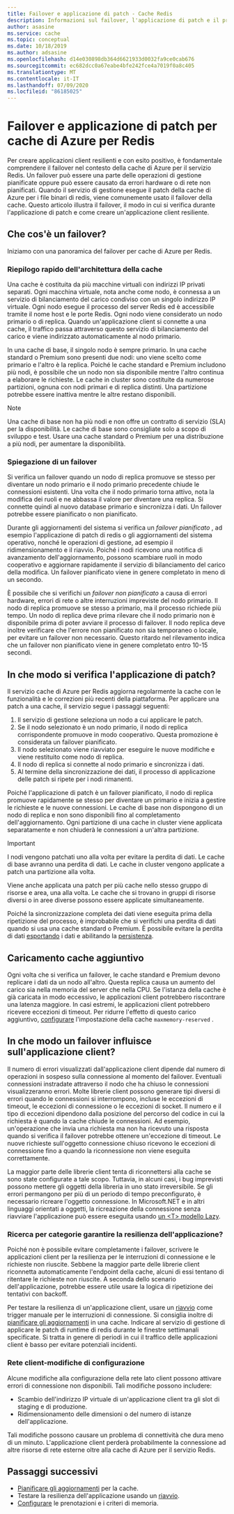 ```yaml
---
title: Failover e applicazione di patch - Cache Redis
description: Informazioni sul failover, l'applicazione di patch e il processo di aggiornamento per cache di Azure per Redis.
author: asasine
ms.service: cache
ms.topic: conceptual
ms.date: 10/18/2019
ms.author: adsasine
ms.openlocfilehash: d14e030898db364d6621933d0032fa9ce0cab676
ms.sourcegitcommit: ec682dcc0a67eabe4bfe242fce4a7019f0a8c405
ms.translationtype: MT
ms.contentlocale: it-IT
ms.lasthandoff: 07/09/2020
ms.locfileid: "86185025"
---
```

# <a name="failover-and-patching-for-azure-cache-for-redis"></a>Failover e applicazione di patch per cache di Azure per Redis

Per creare applicazioni client resilienti e con esito positivo, è fondamentale comprendere il failover nel contesto della cache di Azure per il servizio Redis. Un failover può essere una parte delle operazioni di gestione pianificate oppure può essere causato da errori hardware o di rete non pianificati. Quando il servizio di gestione esegue il patch della cache di Azure per i file binari di redis, viene comunemente usato il failover della cache. Questo articolo illustra il failover, il modo in cui si verifica durante l'applicazione di patch e come creare un'applicazione client resiliente.

## <a name="what-is-a-failover"></a>Che cos'è un failover?

Iniziamo con una panoramica del failover per cache di Azure per Redis.

### <a name="a-quick-summary-of-cache-architecture"></a>Riepilogo rapido dell'architettura della cache

Una cache è costituita da più macchine virtuali con indirizzi IP privati separati. Ogni macchina virtuale, nota anche come nodo, è connessa a un servizio di bilanciamento del carico condiviso con un singolo indirizzo IP virtuale. Ogni nodo esegue il processo del server Redis ed è accessibile tramite il nome host e le porte Redis. Ogni nodo viene considerato un nodo primario o di replica. Quando un'applicazione client si connette a una cache, il traffico passa attraverso questo servizio di bilanciamento del carico e viene indirizzato automaticamente al nodo primario.

In una cache di base, il singolo nodo è sempre primario. In una cache standard o Premium sono presenti due nodi: uno viene scelto come primario e l'altro è la replica. Poiché le cache standard e Premium includono più nodi, è possibile che un nodo non sia disponibile mentre l'altro continua a elaborare le richieste. Le cache in cluster sono costituite da numerose partizioni, ognuna con nodi primari e di replica distinti. Una partizione potrebbe essere inattiva mentre le altre restano disponibili.

> [!NOTE]
> Una cache di base non ha più nodi e non offre un contratto di servizio (SLA) per la disponibilità. Le cache di base sono consigliate solo a scopo di sviluppo e test. Usare una cache standard o Premium per una distribuzione a più nodi, per aumentare la disponibilità.

### <a name="explanation-of-a-failover"></a>Spiegazione di un failover

Si verifica un failover quando un nodo di replica promuove se stesso per diventare un nodo primario e il nodo primario precedente chiude le connessioni esistenti. Una volta che il nodo primario torna attivo, nota la modifica dei ruoli e ne abbassa il valore per diventare una replica. Si connette quindi al nuovo database primario e sincronizza i dati. Un failover potrebbe essere pianificato o non pianificato.

Durante gli aggiornamenti del sistema si verifica un *failover pianificato* , ad esempio l'applicazione di patch di redis o gli aggiornamenti del sistema operativo, nonché le operazioni di gestione, ad esempio il ridimensionamento e il riavvio. Poiché i nodi ricevono una notifica di avanzamento dell'aggiornamento, possono scambiare ruoli in modo cooperativo e aggiornare rapidamente il servizio di bilanciamento del carico della modifica. Un failover pianificato viene in genere completato in meno di un secondo.

È possibile che si verifichi un *failover non pianificato* a causa di errori hardware, errori di rete o altre interruzioni impreviste del nodo primario. Il nodo di replica promuove se stesso a primario, ma il processo richiede più tempo. Un nodo di replica deve prima rilevare che il nodo primario non è disponibile prima di poter avviare il processo di failover. Il nodo replica deve inoltre verificare che l'errore non pianificato non sia temporaneo o locale, per evitare un failover non necessario. Questo ritardo nel rilevamento indica che un failover non pianificato viene in genere completato entro 10-15 secondi.

## <a name="how-does-patching-occur"></a>In che modo si verifica l'applicazione di patch?

Il servizio cache di Azure per Redis aggiorna regolarmente la cache con le funzionalità e le correzioni più recenti della piattaforma. Per applicare una patch a una cache, il servizio segue i passaggi seguenti:

1. Il servizio di gestione seleziona un nodo a cui applicare le patch.
1. Se il nodo selezionato è un nodo primario, il nodo di replica corrispondente promuove in modo cooperativo. Questa promozione è considerata un failover pianificato.
1. Il nodo selezionato viene riavviato per eseguire le nuove modifiche e viene restituito come nodo di replica.
1. Il nodo di replica si connette al nodo primario e sincronizza i dati.
1. Al termine della sincronizzazione dei dati, il processo di applicazione delle patch si ripete per i nodi rimanenti.

Poiché l'applicazione di patch è un failover pianificato, il nodo di replica promuove rapidamente se stesso per diventare un primario e inizia a gestire le richieste e le nuove connessioni. Le cache di base non dispongono di un nodo di replica e non sono disponibili fino al completamento dell'aggiornamento. Ogni partizione di una cache in cluster viene applicata separatamente e non chiuderà le connessioni a un'altra partizione.

> [!IMPORTANT]
> I nodi vengono patchati uno alla volta per evitare la perdita di dati. Le cache di base avranno una perdita di dati. Le cache in cluster vengono applicate a patch una partizione alla volta.

Viene anche applicata una patch per più cache nello stesso gruppo di risorse e area, una alla volta.  Le cache che si trovano in gruppi di risorse diversi o in aree diverse possono essere applicate simultaneamente.

Poiché la sincronizzazione completa dei dati viene eseguita prima della ripetizione del processo, è improbabile che si verifichi una perdita di dati quando si usa una cache standard o Premium. È possibile evitare la perdita di dati [esportando](cache-how-to-import-export-data.md#export) i dati e abilitando la [persistenza](cache-how-to-premium-persistence.md).

## <a name="additional-cache-load"></a>Caricamento cache aggiuntivo

Ogni volta che si verifica un failover, le cache standard e Premium devono replicare i dati da un nodo all'altro. Questa replica causa un aumento del carico sia nella memoria del server che nella CPU. Se l'istanza della cache è già caricata in modo eccessivo, le applicazioni client potrebbero riscontrare una latenza maggiore. In casi estremi, le applicazioni client potrebbero ricevere eccezioni di timeout. Per ridurre l'effetto di questo carico aggiuntivo, [configurare](cache-configure.md#memory-policies) l'impostazione della cache `maxmemory-reserved` .

## <a name="how-does-a-failover-affect-my-client-application"></a>In che modo un failover influisce sull'applicazione client?

Il numero di errori visualizzati dall'applicazione client dipende dal numero di operazioni in sospeso sulla connessione al momento del failover. Eventuali connessioni instradate attraverso il nodo che ha chiuso le connessioni visualizzeranno errori. Molte librerie client possono generare tipi diversi di errori quando le connessioni si interrompono, incluse le eccezioni di timeout, le eccezioni di connessione o le eccezioni di socket. Il numero e il tipo di eccezioni dipendono dalla posizione del percorso del codice in cui la richiesta è quando la cache chiude le connessioni. Ad esempio, un'operazione che invia una richiesta ma non ha ricevuto una risposta quando si verifica il failover potrebbe ottenere un'eccezione di timeout. Le nuove richieste sull'oggetto connessione chiuso ricevono le eccezioni di connessione fino a quando la riconnessione non viene eseguita correttamente.

La maggior parte delle librerie client tenta di riconnettersi alla cache se sono state configurate a tale scopo. Tuttavia, in alcuni casi, i bug imprevisti possono mettere gli oggetti della libreria in uno stato irreversibile. Se gli errori permangono per più di un periodo di tempo preconfigurato, è necessario ricreare l'oggetto connessione. In Microsoft.NET e in altri linguaggi orientati a oggetti, la ricreazione della connessione senza riavviare l'applicazione può essere eseguita usando [un \<T\> modello Lazy](https://gist.github.com/JonCole/925630df72be1351b21440625ff2671f#reconnecting-with-lazyt-pattern).

### <a name="how-do-i-make-my-application-resilient"></a>Ricerca per categorie garantire la resilienza dell'applicazione?

Poiché non è possibile evitare completamente i failover, scrivere le applicazioni client per la resilienza per le interruzioni di connessione e le richieste non riuscite. Sebbene la maggior parte delle librerie client riconnetta automaticamente l'endpoint della cache, alcuni di essi tentano di ritentare le richieste non riuscite. A seconda dello scenario dell'applicazione, potrebbe essere utile usare la logica di ripetizione dei tentativi con backoff.

Per testare la resilienza di un'applicazione client, usare un [riavvio](cache-administration.md#reboot) come trigger manuale per le interruzioni di connessione. Si consiglia inoltre di [pianificare gli aggiornamenti](cache-administration.md#schedule-updates) in una cache. Indicare al servizio di gestione di applicare le patch di runtime di redis durante le finestre settimanali specificate. Si tratta in genere di periodi in cui il traffico delle applicazioni client è basso per evitare potenziali incidenti.

### <a name="client-network-configuration-changes"></a>Rete client-modifiche di configurazione

Alcune modifiche alla configurazione della rete lato client possono attivare errori di connessione non disponibili. Tali modifiche possono includere:

- Scambio dell'indirizzo IP virtuale di un'applicazione client tra gli slot di staging e di produzione.
- Ridimensionamento delle dimensioni o del numero di istanze dell'applicazione.

Tali modifiche possono causare un problema di connettività che dura meno di un minuto. L'applicazione client perderà probabilmente la connessione ad altre risorse di rete esterne oltre alla cache di Azure per il servizio Redis.

## <a name="next-steps"></a>Passaggi successivi

- [Pianificare gli aggiornamenti](cache-administration.md#schedule-updates) per la cache.
- Testare la resilienza dell'applicazione usando un [riavvio](cache-administration.md#reboot).
- [Configurare](cache-configure.md#memory-policies) le prenotazioni e i criteri di memoria.
